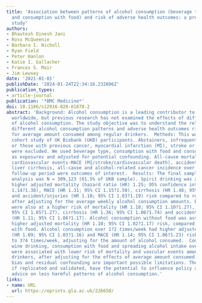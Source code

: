 ```yaml
---
title: 'Association between patterns of alcohol consumption (beverage type, frequency
  and consumption with food) and risk of adverse health outcomes: a prospective cohort
  study'
authors:
- Bhautesh Dinesh Jani
- Ross McQueenie
- Barbara I. Nicholl
- Ryan Field
- Peter Hanlon
- Katie I. Gallacher
- Frances S. Mair
- Jim Lewsey
date: '2021-01-01'
publishDate: '2024-01-24T22:34:16.232696Z'
publication_types:
- article-journal
publication: '*BMC Medicine*'
doi: 10.1186/s12916-020-01878-2
abstract: 'Background: Alcohol consumption is a leading contributor to death and disability
  worldwide, but previous research has not examined the effects of different patterns
  of alcohol consumption. The study objective was to understand the relationship between
  different alcohol consumption patterns and adverse health outcomes risk, adjusting
  for average amount consumed among regular drinkers.  Methods: This was a prospective
  cohort study of UK Biobank (UKB) participants. Abstainers, infrequent alcohol consumers
  or those with previous cancer, myocardial infarction (MI), stroke or liver cirrhosis
  were excluded. We used beverage type, consumption with food and consumption frequency
  as exposures and adjusted for potential confounding. All-cause mortality, major
  cardiovascular events-MACE (MI/stroke/cardiovascular death), accidents/injuries,
  liver cirrhosis, all-cause and alcohol-related cancer incidence over 9-year median
  follow-up period were outcomes of interest.  Results: The final sample size for
  analysis was N = 309,123 (61.5% of UKB sample). Spirit drinking was associated with
  higher adjusted mortality (hazard ratio (HR) 1.25; 95% confidence intervals (CI)
  1.14?1.38), MACE (HR 1.31; 95% CI 1.15?1.50), cirrhosis (HR 1.48; 95% CI 1.08?2.03)
  and accident/injuries (HR 1.10; 95% CI 1.03?1.19) risk compared to red wine drinking,
  after adjusting for the average weekly alcohol consumption amounts. Beer/cider drinkers
  were also at a higher risk of mortality (HR 1.18; 95% CI 1.10?1.27), MACE (HR 1.16;
  95% CI 1.05?1.27), cirrhosis (HR 1.36; 95% CI 1.06?1.74) and accidents/injuries
  (HR 1.11; 95% CI 1.06?1.17). Alcohol consumption without food was associated with
  higher adjusted mortality (HR 1.10; 95% CI 1.02?1.17) risk, compared to consumption
  with food. Alcohol consumption over 1?2 times/week had higher adjusted mortality
  (HR 1.09; 95% CI 1.03?1.16) and MACE (HR 1.14; 95% CI 1.06?1.23) risk, compared
  to 3?4 times/week, adjusting for the amount of alcohol consumed.  Conclusion: Red
  wine drinking, consumption with food and spreading alcohol intake over 3?4 days
  were associated with lower risk of mortality and vascular events among regular alcohol
  drinkers, after adjusting for the effects of average amount consumed. Selection
  bias and residual confounding are important possible limitations. These findings,
  if replicated and validated, have the potential to influence policy and practice
  advice on less harmful patterns of alcohol consumption.'
links:
- name: URL
  url: https://eprints.gla.ac.uk/226650/
---
```

